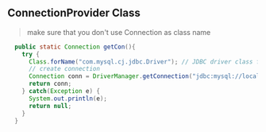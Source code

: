 ## ConnectionProvider Class
> make sure that you don't use Connection as class name
```java
  public static Connection getCon(){
    try {    
      Class.forName("com.mysql.cj.jdbc.Driver"); // JDBC driver class found in properties
      // create connection
      Connection conn = DriverManager.getConnection("jdbc:mysql://localhost:3306/dbName", "root", "password"); // insert localhost url    
      return conn;
    } catch(Exception e) {
      System.out.println(e);
      return null;
    }
  }
```
